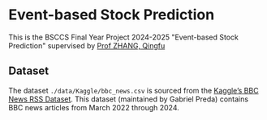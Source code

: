 # Event-based Stock Prediction

This is the BSCCS Final Year Project 2024-2025 "Event-based Stock Prediction" supervised by [Prof ZHANG, Qingfu](https://scholars.cityu.edu.hk/en/persons/qingfu-zhang(a25373cf-62a1-4697-ad08-43678bcbf3f2).html)

## Dataset

The dataset ```./data/Kaggle/bbc_news.csv``` is sourced from the [Kaggle’s BBC News RSS Dataset](https://www.kaggle.com/datasets/gpreda/bbc-news/data). This dataset (maintained by Gabriel Preda) contains BBC news articles from March 2022 through 2024.
